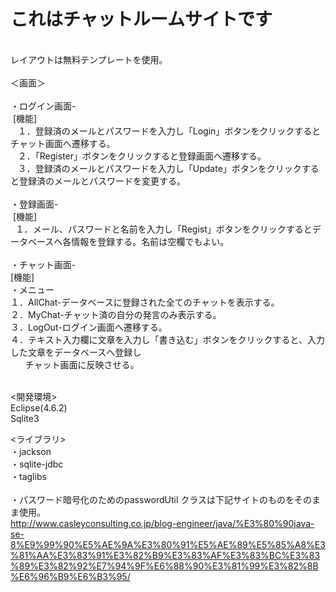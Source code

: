 # これはチャットルームサイトです
<br>
レイアウトは無料テンプレートを使用。
<br><br>
＜画面＞<br><br>
・ログイン画面-<br>
  [機能]<br>
    １．登録済のメールとパスワードを入力し「Login」ボタンをクリックするとチャット画面へ遷移する。<br>
    ２．「Register」ボタンをクリックすると登録画面へ遷移する。<br>
    ３．登録済のメールとパスワードを入力し「Update」ボタンをクリックすると登録済のメールとパスワードを変更する。<br>
    <br>
・登録画面-<br>
  [機能]<br>
    １．メール、パスワードと名前を入力し「Regist」ボタンをクリックするとデータベースへ各情報を登録する。名前は空欄でもよい。<br><br>
・チャット画面-<br>
<t>[機能]<br>
<t> <t>・メニュー<br>
<t> <t> <t>１．AllChat-データベースに登録された全てのチャットを表示する。<br>
<t> <t> <t>２．MyChat-チャット済の自分の発言のみ表示する。<br>
<t> <t> <t>３．LogOut-ログイン画面へ遷移する。<br>
<t> <t> <t>４．テキスト入力欄に文章を入力し「書き込む」ボタンをクリックすると、入力した文章をデータベースへ登録し<br>
         チャット画面に反映させる。<br><br>
        
<開発環境><br>
Eclipse(4.6.2)<br>
Sqlite3<br>

<ライブラリ><br>
・jackson<br>
・sqlite-jdbc<br>
・taglibs<br>
<br>
・パスワード暗号化のためのpasswordUtil クラスは下記サイトのものをそのまま使用。<br>
http://www.casleyconsulting.co.jp/blog-engineer/java/%E3%80%90java-se-8%E9%99%90%E5%AE%9A%E3%80%91%E5%AE%89%E5%85%A8%E3%81%AA%E3%83%91%E3%82%B9%E3%83%AF%E3%83%BC%E3%83%89%E3%82%92%E7%94%9F%E6%88%90%E3%81%99%E3%82%8B%E6%96%B9%E6%B3%95/<br>
<br>
